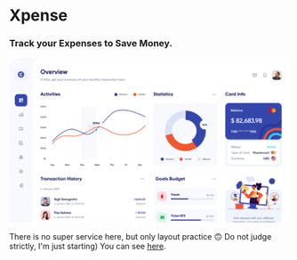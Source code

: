 # Xpense

### Track your Expenses to Save Money.

[![link](./img/background-readme.png)](https://klevodev.github.io/superpeer/)

There is no super service here, but only layout practice 🙃 Do not judge strictly, I'm just starting) You can see [here](https://klevodev.github.io/superpeer/).


